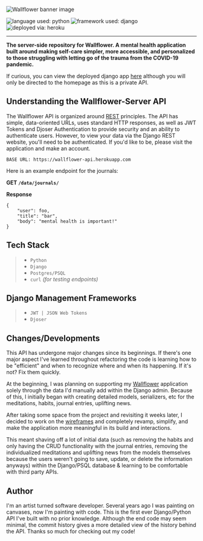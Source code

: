 ![Wallflower banner image](https://i.ibb.co/Q9tPWYY/wallflower-github-banner.png)

![language used: python](https://img.shields.io/badge/language-python-yellow) ![framework used: django](https://img.shields.io/badge/framework-django-brightgreen) ![deployed via: heroku](https://img.shields.io/badge/deployed%20via-heroku-blueviolet)

---

**The server-side repository for Wallflower. A mental health application built around making self-care simpler, more accessible, and personalized to those struggling with letting go of the trauma from the COVID-19 pandemic.**

If curious, you can view the deployed django app [here](https://wallflower-api.herokuapp.com/) although you will only be directed to the homepage as this is a private API.

## Understanding the Wallflower-Server API

The Wallflower API is organized around [REST](https://restfulapi.net/) principles. The API has simple, data-oriented URLs, uses standard HTTP responses, as well as JWT Tokens and Djoser Authentication to provide security and an ability to authenticate users. However, to view your data via the Django REST website, you'll need to be authenticated. If you'd like to be, please visit the application and make an account.

`BASE URL: https://wallflower-api.herokuapp.com`

Here is an example endpoint for the journals:

**GET `/data/journals/`**

**Response**

```
{
    "user": foo,
    "title": "bar",
    "body": "mental health is important!"
}
```

## Tech Stack

> - `Python`
> - `Django`
> - `Postgres/PSQL`
> - `curl` _(for testing endpoints)_

## Django Management Frameworks

> - `JWT | JSON Web Tokens`
> - `Djoser`

## Changes/Developments

This API has undergone major changes since its beginnings. If there's one major aspect I've learned throughout refactoring the code is learning how to be "efficient" and when to recognize where and when its happening. If it's not? Fix them quickly.

At the beginning, I was planning on supporting my [Wallflower](https://github.com/michellecgude/wallflower_client) application solely through the data I'd manually add within the Django admin. Because of this, I initially began with creating detailed models, serializers, etc for the meditations, habits, journal entries, uplifting news.

After taking some space from the project and revisiting it weeks later, I decided to work on the [wireframes]() and completely revamp, simplify, and make the application more meaningful in its build and interactions.

This meant shaving off a lot of initial data (such as removing the habits and only having the CRUD functionality with the journal entries, removing the individualized meditations and uplifting news from the models themselves because the users weren't going to save, update, or delete the information anyways) within the Django/PSQL database & learning to be comfortable with third party APIs.

## Author

I'm an artist turned software developer. Several years ago I was painting on canvases, now I'm painting with code. This is the first ever Django/Python API I've built with no prior knowledge. Although the end code may seem minimal, the commit history gives a more detailed view of the history behind the API. Thanks so much for checking out my code!
